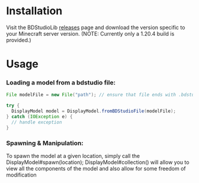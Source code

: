 # Installation
Visit the BDStudioLib [releases](https://github.com/oCrypt/BDStudioLib/releases) page and download the version specific to your Minecraft server version.
(NOTE: Currently only a 1.20.4 build is provided.)

# Usage

### Loading a model from a bdstudio file:
```java
File modelFile = new File("path"); // ensure that file ends with .bdstudio

try {
  DisplayModel model = DisplayModel.fromBDStudioFile(modelFile);
} catch (IOException e) {
  // handle exception
}
```

### Spawning & Manipulation:
To spawn the model at a given location, simply call the DisplayModel#spawn(location);
DisplayModel#collection() will allow you to view all the components of the model and also allow for some freedom of modification

